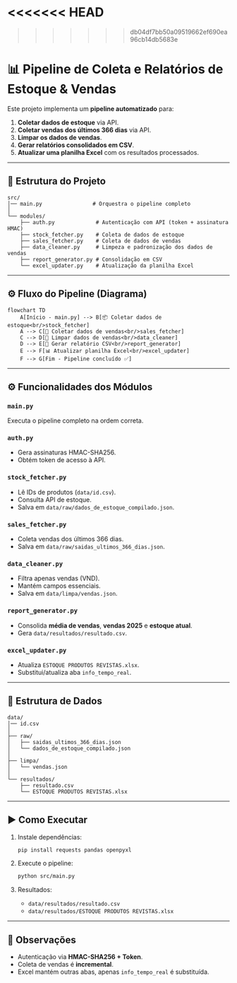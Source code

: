 <<<<<<< HEAD
=======

>>>>>>> db04df7bb50a09519662ef690ea96cb14db5683e
# 📊 Pipeline de Coleta e Relatórios de Estoque & Vendas

Este projeto implementa um **pipeline automatizado** para:

1. **Coletar dados de estoque** via API.
2. **Coletar vendas dos últimos 366 dias** via API.
3. **Limpar os dados de vendas**.
4. **Gerar relatórios consolidados em CSV**.
5. **Atualizar uma planilha Excel** com os resultados processados.

---

## 🚀 Estrutura do Projeto

```
src/
│── main.py                # Orquestra o pipeline completo
│
└── modules/
    ├── auth.py             # Autenticação com API (token + assinatura HMAC)
    ├── stock_fetcher.py    # Coleta de dados de estoque
    ├── sales_fetcher.py    # Coleta de dados de vendas
    ├── data_cleaner.py     # Limpeza e padronização dos dados de vendas
    ├── report_generator.py # Consolidação em CSV
    └── excel_updater.py    # Atualização da planilha Excel
```

---

## ⚙️ Fluxo do Pipeline (Diagrama)

```mermaid
flowchart TD
    A[Início - main.py] --> B[📦 Coletar dados de estoque<br/>stock_fetcher]
    A --> C[🛒 Coletar dados de vendas<br/>sales_fetcher]
    C --> D[🧹 Limpar dados de vendas<br/>data_cleaner]
    D --> E[📑 Gerar relatório CSV<br/>report_generator]
    E --> F[📊 Atualizar planilha Excel<br/>excel_updater]
    F --> G[Fim - Pipeline concluído ✅]
```

---

## ⚙️ Funcionalidades dos Módulos

### `main.py`

Executa o pipeline completo na ordem correta.

### `auth.py`

* Gera assinaturas HMAC-SHA256.
* Obtém token de acesso à API.

### `stock_fetcher.py`

* Lê IDs de produtos (`data/id.csv`).
* Consulta API de estoque.
* Salva em `data/raw/dados_de_estoque_compilado.json`.

### `sales_fetcher.py`

* Coleta vendas dos últimos 366 dias.
* Salva em `data/raw/saidas_ultimos_366_dias.json`.

### `data_cleaner.py`

* Filtra apenas vendas (VND).
* Mantém campos essenciais.
* Salva em `data/limpa/vendas.json`.

### `report_generator.py`

* Consolida **média de vendas**, **vendas 2025** e **estoque atual**.
* Gera `data/resultados/resultado.csv`.

### `excel_updater.py`

* Atualiza `ESTOQUE PRODUTOS REVISTAS.xlsx`.
* Substitui/atualiza aba `info_tempo_real`.

---

## 📂 Estrutura de Dados

```
data/
│── id.csv
│
├── raw/
│   ├── saidas_ultimos_366_dias.json
│   └── dados_de_estoque_compilado.json
│
├── limpa/
│   └── vendas.json
│
└── resultados/
    ├── resultado.csv
    └── ESTOQUE PRODUTOS REVISTAS.xlsx
```

---

## ▶️ Como Executar

1. Instale dependências:

   ```bash
   pip install requests pandas openpyxl
   ```

2. Execute o pipeline:

   ```bash
   python src/main.py
   ```

3. Resultados:

   * `data/resultados/resultado.csv`
   * `data/resultados/ESTOQUE PRODUTOS REVISTAS.xlsx`

---

## 📝 Observações

* Autenticação via **HMAC-SHA256 + Token**.
* Coleta de vendas é **incremental**.
* Excel mantém outras abas, apenas `info_tempo_real` é substituída.
